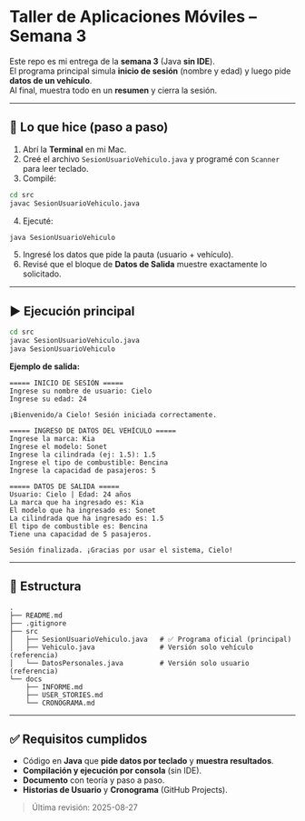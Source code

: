 # Taller de Aplicaciones Móviles – Semana 3

Este repo es mi entrega de la **semana 3** (Java **sin IDE**).  
El programa principal simula **inicio de sesión** (nombre y edad) y luego pide **datos de un vehículo**.  
Al final, muestra todo en un **resumen** y cierra la sesión.

---

## 📌 Lo que hice (paso a paso)

1) Abrí la **Terminal** en mi Mac.  
2) Creé el archivo `SesionUsuarioVehiculo.java` y programé con `Scanner` para leer teclado.  
3) Compilé:
```bash
cd src
javac SesionUsuarioVehiculo.java
```
4) Ejecuté:
```bash
java SesionUsuarioVehiculo
```
5) Ingresé los datos que pide la pauta (usuario + vehículo).  
6) Revisé que el bloque de **Datos de Salida** muestre exactamente lo solicitado.

---

## ▶️ Ejecución principal
```bash
cd src
javac SesionUsuarioVehiculo.java
java SesionUsuarioVehiculo
```

**Ejemplo de salida:**
```
===== INICIO DE SESIÓN =====
Ingrese su nombre de usuario: Cielo
Ingrese su edad: 24

¡Bienvenido/a Cielo! Sesión iniciada correctamente.

===== INGRESO DE DATOS DEL VEHÍCULO =====
Ingrese la marca: Kia
Ingrese el modelo: Sonet
Ingrese la cilindrada (ej: 1.5): 1.5
Ingrese el tipo de combustible: Bencina
Ingrese la capacidad de pasajeros: 5

===== DATOS DE SALIDA =====
Usuario: Cielo | Edad: 24 años
La marca que ha ingresado es: Kia
El modelo que ha ingresado es: Sonet
La cilindrada que ha ingresado es: 1.5
El tipo de combustible es: Bencina
Tiene una capacidad de 5 pasajeros.

Sesión finalizada. ¡Gracias por usar el sistema, Cielo!
```

---

## 📂 Estructura
```
.
├── README.md
├── .gitignore
├── src
│   ├── SesionUsuarioVehiculo.java   # ✅ Programa oficial (principal)
│   ├── Vehiculo.java                # Versión solo vehículo (referencia)
│   └── DatosPersonales.java         # Versión solo usuario (referencia)
└── docs
    ├── INFORME.md
    ├── USER_STORIES.md
    └── CRONOGRAMA.md
```

---

## ✅ Requisitos cumplidos
- Código en **Java** que **pide datos por teclado** y **muestra resultados**.  
- **Compilación y ejecución por consola** (sin IDE).  
- **Documento** con teoría y paso a paso.  
- **Historias de Usuario** y **Cronograma** (GitHub Projects).

> Última revisión: 2025-08-27

